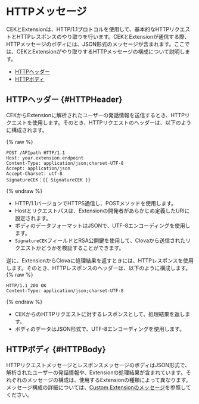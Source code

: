 <!-- Note! This content includes shared parts. Therefore, when you update this, you should beware of synchronization. -->

<!-- Start of the shared content: CEKHTTPMessageReference -->

# HTTPメッセージ
CEKとExtensionは、HTTP/1.1プロトコルを使用して、基本的なHTTPリクエストとHTTPレスポンスのやり取りを行います。CEKとExtensionが通信する際、HTTPメッセージのボディには、JSON形式のメッセージが含まれます。ここでは、CEKとExtensionがやり取りするHTTPメッセージの構成について説明します。

* [HTTPヘッダー](#HTTPHeader)
* [HTTPボディ](#HTTPBody)

## HTTPヘッダー {#HTTPHeader}
CEKからExtensionに解析されたユーザーの発話情報を送信するとき、HTTPリクエストを使用します。そのとき、HTTPリクエストのヘッダーは、以下のように構成されます。

{% raw %}

```
POST /APIpath HTTP/1.1
Host: your.extension.endpoint
Content-Type: application/json;charset-UTF-8
Accept: application/json
Accept-Charset: utf-8
SignatureCEK：{{ SignatureCEK }}
```
{% endraw %}

* HTTP/1.1バージョンでHTTPS通信し、POSTメソッドを使用します。
* Hostとリクエストパスは、Extensionの開発者があらかじめ定義したURIに設定されます。
* ボディのデータフォーマットはJSONで、UTF-8エンコーディングを使用します。
* `SignatureCEK`フィールドとRSA公開鍵を使用して、Clovaから送信されたリクエストかどうかを検証することができます。

逆に、ExtensionからClovaに処理結果を返すときには、HTTPレスポンスを使用します。そのとき、HTTPレスポンスのヘッダーは、以下のように構成します。
{% raw %}
```
HTTP/1.1 200 OK
Content-Type: application/json;charset-UTF-8
```
{% endraw %}
* CEKからのHTTPリクエストに対するレスポンスとして、処理結果を返します。
* ボディのデータはJSON形式で、UTF-8エンコーディングを使用します。

## HTTPボディ {#HTTPBody}
HTTPリクエストメッセージとレスポンスメッセージのボディはJSON形式で、解析されたユーザーの発話情報や、Extensionの処理結果が含まれています。それぞれのメッセージの構成は、使用するExtensionの種類によって異なります。メッセージ構成の詳細については、[Custom Extensionのメッセージ](#CustomExtMessage)を参照してください。

<!-- End of the shared content -->
